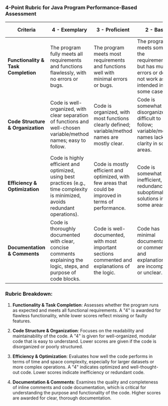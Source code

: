 ### 4-Point Rubric for Java Program Performance-Based Assessment

| **Criteria**               | **4 - Exemplary**                                                        | **3 - Proficient**                                                       | **2 - Basic**                                                             | **1 - Needs Improvement**                                                   |
|----------------------------|-------------------------------------------------------------------------|-------------------------------------------------------------------------|---------------------------------------------------------------------------|-----------------------------------------------------------------------------|
| **Functionality & Task Completion** | The program fully meets all requirements and functions flawlessly, with no errors or bugs. | The program meets most requirements and functions well with minimal errors or bugs. | The program meets some of the requirements but has multiple errors or does not work as intended in some cases. | The program does not meet the requirements and fails to function as intended. |
| **Code Structure & Organization** | Code is well-organized, with clear separation of functions and well-chosen variable/method names; easy to follow. | Code is organized, with most functions clearly defined; variable/method names are mostly clear. | Code is somewhat disorganized or difficult to follow; variable/method names lack clarity in some areas. | Code is poorly organized and difficult to follow; variable/method names are unclear or inconsistent. |
| **Efficiency & Optimization** | Code is highly efficient and optimized, using best practices (e.g., time complexity is minimized, avoids redundant operations). | Code is mostly efficient and optimized, with few areas that could be improved in terms of performance. | Code is somewhat inefficient, with redundancies or suboptimal solutions in some areas. | Code is inefficient, with major issues in performance or unnecessary redundancies. |
| **Documentation & Comments** | Code is thoroughly documented with clear, concise comments explaining the logic, steps, and purpose of code blocks. | Code is well-documented, with most important sections commented and explanations of the logic. | Code has minimal documentation or comments, and explanations are incomplete or unclear. | Code has little to no documentation or comments, making it difficult to understand the logic. |

### Rubric Breakdown:
1. **Functionality & Task Completion**: Assesses whether the program runs as expected and meets all functional requirements. A "4" is awarded for flawless functionality, while lower scores reflect missing or faulty features.
   
2. **Code Structure & Organization**: Focuses on the readability and maintainability of the code. A "4" is given for well-organized, modular code that is easy to understand. Lower scores are given if the code is disorganized or poorly structured.
   
3. **Efficiency & Optimization**: Evaluates how well the code performs in terms of time and space complexity, especially for larger datasets or more complex operations. A "4" indicates optimized and well-thought-out code. Lower scores indicate inefficiency or redundant code.

4. **Documentation & Comments**: Examines the quality and completeness of inline comments and code documentation, which is critical for understanding the purpose and functionality of the code. Higher scores are awarded for clear, thorough documentation.
